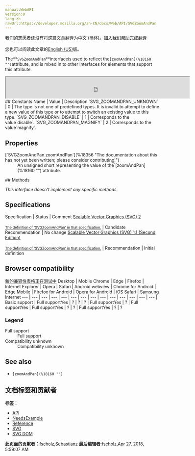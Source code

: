 ```yaml
---
manual:WebAPI
version:0
lang:zh
rawUrl:https://developer.mozilla.org/zh-CN/docs/Web/API/SVGZoomAndPan
---
```




<bdi>我们的志愿者还没有将这篇文章翻译为<bdi>中文 (简体)</bdi>。[加入我们帮助完成翻译](%18355 "")<br></br>您也可以阅读此文章的[English (US)](%18141 "")版。</bdi>






The**`SVGZoomAndPan`**interfaceis used to reflect the`[zoomAndPan](%18160 "")`attribute, and is mixed in to other interfaces for elements that support this attribute.

<iframe src='https://mdn.mozillademos.org/en-US/docs/Web/API/SVGZoomAndPan$samples/inheritance_diagram?revision=1377424' width='600' height='70'></iframe>
## Constants<a name="Constants"></a>
Name | Value | Description 
`SVG_ZOOMANDPAN_UNKNOWN` | 0 | The type is not one of predefined types. It is invalid to attempt to define a new value of this type or to attempt to switch an existing value to this type. 
`SVG_ZOOMANDPAN_DISABLE` | 1 | Corresponds to the value`disable`. 
`SVG_ZOOMANDPAN_MAGNIFY` | 2 | Corresponds to the value`magnify`. 


## Properties<a name="Properties"></a>
<dl><dt id=''>[`SVGZoomAndPan.zoomAndPan`](%18356 "The documentation about this has not yet been written; please consider contributing!")</dt><dd>An unsigned short representing the value of the`[zoomAndPan](%18160 "")`attribute.</dd></dl>
## Methods<a name="Methods"></a>


<em>This interface doesn&#39;t implement any specific methods.</em>


## Specifications<a name="Specifications"></a>
Specification | Status | Comment 
[Scalable Vector Graphics (SVG) 2<br></br><small>The definition of &#39;SVGZoomAndPan&#39; in that specification.</small>](%18357 "") | Candidate Recommendation | No change 
[Scalable Vector Graphics (SVG) 1.1 (Second Edition)<br></br><small>The definition of &#39;SVGZoomAndPan&#39; in that specification.</small>](%18358 "") | Recommendation | Initial definition 


## Browser compatibility<a name="Browser_compatibility"></a>
[新的兼容性表格正在测试中<i></i>](%3360 "")
<abbr>Desktop<i></i></abbr> | <abbr>Mobile<i></i></abbr> 
<abbr>Chrome<i></i></abbr> | <abbr>Edge<i></i></abbr> | <abbr>Firefox<i></i></abbr> | <abbr>Internet Explorer<i></i></abbr> | <abbr>Opera<i></i></abbr> | <abbr>Safari<i></i></abbr> | <abbr>Android webview<i></i></abbr> | <abbr>Chrome for Android<i></i></abbr> | <abbr>Edge Mobile<i></i></abbr> | <abbr>Firefox for Android<i></i></abbr> | <abbr>Opera for Android<i></i></abbr> | <abbr>iOS Safari<i></i></abbr> | <abbr>Samsung Internet<i></i></abbr> 
 ---  |  ---  |  ---  |  ---  |  ---  |  ---  |  ---  |  ---  |  ---  |  ---  |  ---  |  ---  |  ---  |  ---  | 
Basic support | <abbr>Full support</abbr>Yes | <abbr>?</abbr> | <abbr>?</abbr> | <abbr>?</abbr> | <abbr>Full support</abbr>Yes | <abbr>?</abbr> | <abbr>Full support</abbr>Yes | <abbr>Full support</abbr>Yes | <abbr>?</abbr> | <abbr>?</abbr> | <abbr>Full support</abbr>Yes | <abbr>?</abbr> | <abbr>?</abbr> 


### Legend<a name="Legend"></a>
<dl><dt id=''><abbr>Full support</abbr></dt><dd>Full support</dd><dt id=''><abbr>Compatibility unknown</abbr></dt><dd>Compatibility unknown</dd></dl>

## See also<a name="See_also"></a>

* `[zoomAndPan](%18160 "")`



## 文档标签和贡献者
**标签：**
* [API](%50 "")
* [NeedsExample](%13047 "")
* [Reference](%3381 "")
* [SVG](%457 "")
* [SVG DOM](%17335 "")

**此页面的贡献者：**[fscholz](%60 ""),[Sebastianz](%4468 "")
**最后编辑者:**[fscholz](%60 ""),<time>Apr 27, 2018, 5:59:07 AM</time>


